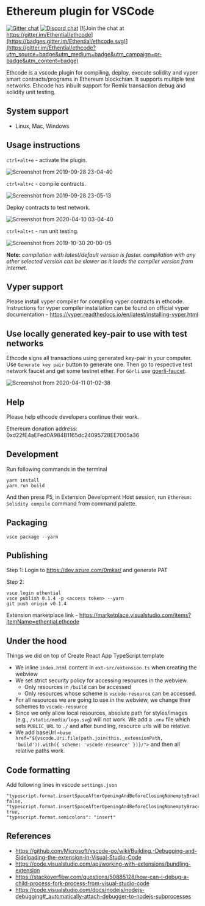# Ethereum plugin for VSCode
[![Gitter chat](https://badges.gitter.im/gitterHQ/gitter.png)](https://gitter.im/Ethereum-Devtools-Developers-Studio/ethcode)
[![Discord chat](https://img.shields.io/discord/722971683388129290?color=7389D8&logo=discord&logoColor=ffffff)](https://discord.gg/87sE7Bm) [![Join the chat at https://gitter.im/Ethential/ethcode](https://badges.gitter.im/Ethential/ethcode.svg)](https://gitter.im/Ethential/ethcode?utm_source=badge&utm_medium=badge&utm_campaign=pr-badge&utm_content=badge)

Ethcode is a vscode plugin for compiling, deploy, execute solidity and vyper smart contracts/programs in Ethereum blockchian. It supports multiple test networks. Ethcode has inbuilt support for Remix transaction debug and solidity unit testing.

## System support
* Linux, Mac, Windows

## Usage instructions
`ctrl+alt+e` - activate the plugin.

![Screenshot from 2019-09-28 23-04-40](https://user-images.githubusercontent.com/13261372/78938476-e9f22180-7acf-11ea-8705-5a7f755a962a.png)

`ctrl+alt+c` - compile contracts.

![Screenshot from 2019-09-28 23-05-13](https://user-images.githubusercontent.com/13261372/71320562-e57b0c00-24d2-11ea-9b17-2629da608c6d.png)

Deploy contracts to test network.

![Screenshot from 2020-04-10 03-04-40](https://user-images.githubusercontent.com/13261372/78942930-5709b500-7ad8-11ea-8557-511fd4e537cc.png)

`ctrl+alt+t` - run unit testing.

![Screenshot from 2019-10-30 20-00-05](https://user-images.githubusercontent.com/13261372/78938685-448b7d80-7ad0-11ea-8248-d2494269b52e.png)

**Note:** *compilation with latest/default version is faster. compilation with any other selected version can be slower as it loads the compiler version from internet.*

## Vyper support
Please install vyper compiler for compiling vyper contracts in ethcode. Instructions for vyper compiler installation can be found on official vyper documentation - https://vyper.readthedocs.io/en/latest/installing-vyper.html

## Use locally generated key-pair to use with test networks
Ethcode signs all transactions using generated key-pair in your computer. Use `Generate key pair` button to generate one. Then go to respective test network faucet and get some testnet ether. For `Görli` use [goerli-faucet](https://goerli-faucet.slock.it).

![Screenshot from 2020-04-11 01-02-38](https://user-images.githubusercontent.com/13261372/79018200-db1f7380-7b90-11ea-98f6-846f26405b35.png)

## Help
Please help ethcode developers continue their work.

Ethereum donation address: 0xd22fE4aEFed0A984B1165dc24095728EE7005a36

## Development
Run following commands in the terminal

```shell
yarn install
yarn run build
```
And then press F5, in Extension Development Host session, run `Ethereum: Solidity compile` command from command palette.

## Packaging
```shell
vsce package --yarn
```

## Publishing
Step 1: Login to https://dev.azure.com/0mkar/ and generate PAT

Step 2:
```
vsce login ethential
vsce publish 0.1.4 -p <access token> --yarn
git push origin v0.1.4
```
Extension marketplace link - https://marketplace.visualstudio.com/items?itemName=ethential.ethcode

## Under the hood

Things we did on top of Create React App TypeScript template

* We inline `index.html` content in `ext-src/extension.ts` when creating the webview
* We set strict security policy for accessing resources in the webview.
  * Only resources in `/build` can be accessed
  * Only resources whose scheme is `vscode-resource` can be accessed.
* For all resources we are going to use in the webview, we change their schemes to `vscode-resource`
* Since we only allow local resources, absolute path for styles/images (e.g., `/static/media/logo.svg`) will not work. We add a `.env` file which sets `PUBLIC_URL` to `./` and after bundling, resource urls will be relative.
* We add baseUrl `<base href="${vscode.Uri.file(path.join(this._extensionPath, 'build')).with({ scheme: 'vscode-resource' })}/">` and then all relative paths work.

## Code formatting
Add following lines in vscode `settings.json`
```
"typescript.format.insertSpaceAfterOpeningAndBeforeClosingNonemptyBrackets": false,
"typescript.format.insertSpaceAfterOpeningAndBeforeClosingNonemptyBraces": true,
"typescript.format.semicolons": "insert"
```

## References
* https://github.com/Microsoft/vscode-go/wiki/Building,-Debugging-and-Sideloading-the-extension-in-Visual-Studio-Code
* https://code.visualstudio.com/api/working-with-extensions/bundling-extension
* https://stackoverflow.com/questions/50885128/how-can-i-debug-a-child-process-fork-process-from-visual-studio-code
* https://code.visualstudio.com/docs/nodejs/nodejs-debugging#_automatically-attach-debugger-to-nodejs-subprocesses
